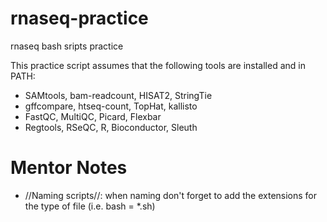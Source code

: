 # rnaseq-practice
rnaseq bash sripts practice


This practice script assumes that the following tools are installed and in PATH:


  - SAMtools, bam-readcount, HISAT2, StringTie
  - gffcompare, htseq-count, TopHat, kallisto
  - FastQC, MultiQC, Picard, Flexbar
  - Regtools, RSeQC, R, Bioconductor, Sleuth

# Mentor Notes
  * //Naming scripts//: when naming don't forget to add the extensions for the type of file (i.e. bash = *.sh)